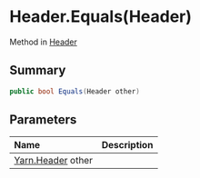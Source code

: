 # Header.Equals(Header)

Method in [Header](/docs/api/csharp/yarn.header.md)

## Summary



```csharp
public bool Equals(Header other)
```

## Parameters

|Name|Description|
|:---|:---|
|[Yarn.Header](/docs/api/csharp/yarn.header.md) other||

